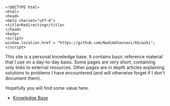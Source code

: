     <!DOCTYPE html>
    <html>
    <head>
    <meta charset="utf-8">
    <title>Redirecting</title>
    </head>
    <body>
    <script>
    window.location.href = "https://github.com/NadimGhaznavi/kb/wiki";
    </script>

This site is a personal knowledge base. It contains basic reference material that I use on a day-to-day basis. Some pages are very short, containing only links to external resources. Other pages are in depth articles explaining solutions to problems I have encountered (and will otherwise forget if I don't document them).

Hopefully you will find some value here.

* [Knowledge Base](https://github.com/NadimGhaznavi/kb/wiki)

    </body>
    </html>
